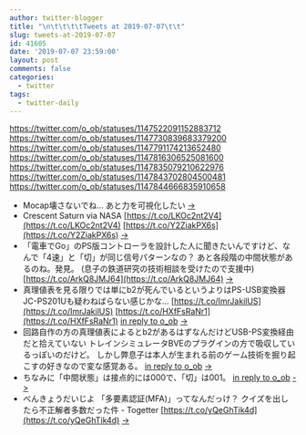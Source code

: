 ```yaml
---
author: twitter-blogger
title: "\n\t\t\t\tTweets at 2019-07-07\t\t"
slug: tweets-at-2019-07-07
id: 41605
date: '2019-07-07 23:59:00'
layout: post
comments: false
categories:
  - twitter
tags:
  - twitter-daily
---
```


https://twitter.com/o_ob/statuses/1147522091152883712 https://twitter.com/o_ob/statuses/1147730839683379200 https://twitter.com/o_ob/statuses/1147791174213652480 https://twitter.com/o_ob/statuses/1147816306525081600 https://twitter.com/o_ob/statuses/1147835079210622976 https://twitter.com/o_ob/statuses/1147843702804500481 https://twitter.com/o_ob/statuses/1147844666835910658  

*   Mocap壊さないでね... あと力を可視化したい [->](https://twitter.com/o_ob/statuses/1147522091152883712)
*   Crescent Saturn via NASA [https://t.co/LKOc2nt2V4](https://t.co/LKOc2nt2V4) [https://t.co/Y2ZiakPX6s](https://t.co/Y2ZiakPX6s) [->](https://twitter.com/o_ob/statuses/1147730839683379200)
*   「電車でGo」のPS版コントローラを設計した人に聞きたいんですけど、なんで「4速」と「切」が同じ信号パターンなの？ あと各段階の中間状態があるのね。発見。 (息子の鉄道研究の技術相談を受けたので支援中) [https://t.co/ArkQ8JMJ64](https://t.co/ArkQ8JMJ64) [->](https://twitter.com/o_ob/statuses/1147791174213652480)
*   真理値表を見る限りでは単にb2が死んでいるというよりはPS-USB変換器JC-PS201Uも疑わねばらない感じかな... [https://t.co/ImrJakilUS](https://t.co/ImrJakilUS) [https://t.co/HXfFsRaNr1](https://t.co/HXfFsRaNr1) [in reply to o_ob](https://twitter.com/o_ob/statuses/1147791174213652480) [->](https://twitter.com/o_ob/statuses/1147816306525081600)
*   回路自作の方の真理値表によるとb2があるはずなんだけどUSB-PS変換経由だと拾えていない トレインシミュレータBVEのプラグインの方で吸収しているっぽいのだけど。 しかし弊息子は本人が生まれる前のゲーム技術を掘り起こすの好きなので変な感覚ある。 [in reply to o_ob](https://twitter.com/o_ob/statuses/1147791174213652480) [->](https://twitter.com/o_ob/statuses/1147835079210622976)
*   ちなみに「中間状態」は接点的には000で、「切」は001。 [in reply to o_ob](https://twitter.com/o_ob/statuses/1147791174213652480) [->](https://twitter.com/o_ob/statuses/1147843702804500481)
*   べんきょうだいじよ 「多要素認証(MFA)」ってなんだっけ？ クイズを出したら不正解者多数だった件 - Togetter [https://t.co/yQeGhTik4d](https://t.co/yQeGhTik4d) [->](https://twitter.com/o_ob/statuses/1147844666835910658)